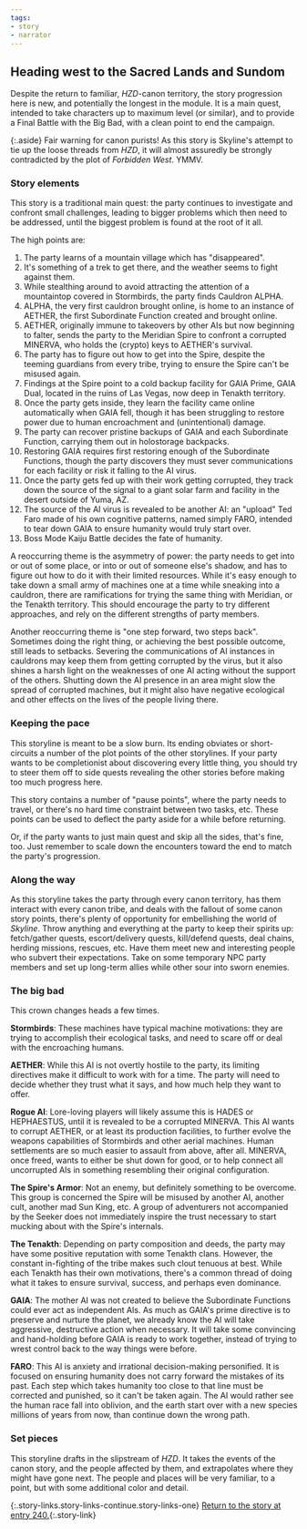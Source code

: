 ```yaml
---
tags:
- story
- narrator
---
```


## Heading west to the Sacred Lands and Sundom

Despite the return to familiar, _HZD_-canon territory, the story progression here is new, and potentially the longest in the module.
It is a main quest, intended to take characters up to maximum level (or similar), and to provide a Final Battle with the Big Bad, with a clean point to end the campaign.

{:.aside}
Fair warning for canon purists!
As this story is Skyline's attempt to tie up the loose threads from _HZD_, it will almost assuredly be strongly contradicted by the plot of _Forbidden West_.
YMMV.

### Story elements

This story is a traditional main quest: the party continues to investigate and confront small challenges, leading to bigger problems which then need to be addressed, until the biggest problem is found at the root of it all.

The high points are:

1. The party learns of a mountain village which has "disappeared".
2. It's something of a trek to get there, and the weather seems to fight against them.
3. While stealthing around to avoid attracting the attention of a mountaintop covered in Stormbirds, the party finds Cauldron ALPHA.
4. ALPHA, the very first cauldron brought online, is home to an instance of AETHER, the first Subordinate Function created and brought online.
5. AETHER, originally immune to takeovers by other AIs but now beginning to falter, sends the party to the Meridian Spire to confront a corrupted MINERVA, who holds the (crypto) keys to AETHER's survival.
6. The party has to figure out how to get into the Spire, despite the teeming guardians from every tribe, trying to ensure the Spire can't be misused again.
7. Findings at the Spire point to a cold backup facility for GAIA Prime, GAIA Dual, located in the ruins of Las Vegas, now deep in Tenakth territory.
8. Once the party gets inside, they learn the facility came online automatically when GAIA fell, though it has been struggling to restore power due to human encroachment and (unintentional) damage.
9. The party can recover pristine backups of GAIA and each Subordinate Function, carrying them out in holostorage backpacks.
10. Restoring GAIA requires first restoring enough of the Subordinate Functions, though the party discovers they must sever communications for each facility or risk it falling to the AI virus.
11. Once the party gets fed up with their work getting corrupted, they track down the source of the signal to a giant solar farm and facility in the desert outside of Yuma, AZ.
12. The source of the AI virus is revealed to be another AI: an "upload" Ted Faro made of his own cognitive patterns, named simply FARO, intended to tear down GAIA to ensure humanity would truly start over.
13. Boss Mode Kaiju Battle decides the fate of humanity.

A reoccurring theme is the asymmetry of power: the party needs to get into or out of some place, or into or out of someone else's shadow, and has to figure out how to do it with their limited resources.
While it's easy enough to take down a small army of machines one at a time while sneaking into a cauldron, there are ramifications for trying the same thing with Meridian, or the Tenakth territory.
This should encourage the party to try different approaches, and rely on the different strengths of party members.

Another reoccurring theme is "one step forward, two steps back".
Sometimes doing the right thing, or achieving the best possible outcome, still leads to setbacks.
Severing the communications of AI instances in cauldrons may keep them from getting corrupted by the virus, but it also shines a harsh light on the weaknesses of one AI acting without the support of the others.
Shutting down the AI presence in an area might slow the spread of corrupted machines, but it might also have negative ecological and other effects on the lives of the people living there.

### Keeping the pace

This storyline is meant to be a slow burn.
Its ending obviates or short-circuits a number of the plot points of the other storylines.
If your party wants to be completionist about discovering every little thing, you should try to steer them off to side quests revealing the other stories before making too much progress here.

This story contains a number of "pause points", where the party needs to travel, or there's no hard time constraint between two tasks, etc.
These points can be used to deflect the party aside for a while before returning.

Or, if the party wants to just main quest and skip all the sides, that's fine, too.
Just remember to scale down the encounters toward the end to match the party's progression.

### Along the way

As this storyline takes the party through every canon territory, has them interact with every canon tribe, and deals with the fallout of some canon story points, there's plenty of opportunity for embellishing the world of _Skyline_.
Throw anything and everything at the party to keep their spirits up: fetch/gather quests, escort/delivery quests, kill/defend quests, deal chains, herding missions, rescues, etc.
Have them meet new and interesting people who subvert their expectations.
Take on some temporary NPC party members and set up long-term allies while other sour into sworn enemies.

### The big bad

This crown changes heads a few times.

**Stormbirds**: These machines have typical machine motivations: they are trying to accomplish their ecological tasks, and need to scare off or deal with the encroaching humans.

**AETHER**: While this AI is not overtly hostile to the party, its limiting directives make it difficult to work with for a time.
The party will need to decide whether they trust what it says, and how much help they want to offer.

**Rogue AI**: Lore-loving players will likely assume this is HADES or HEPHAESTUS, until it is revealed to be a corrupted MINERVA.
This AI wants to corrupt AETHER, or at least its production facilities, to further evolve the weapons capabilities of Stormbirds and other aerial machines.
Human settlements are so much easier to assault from above, after all.
MINERVA, once freed, wants to either be shut down for good, or to help connect all uncorrupted AIs in something resembling their original configuration.

**The Spire's Armor**: Not an enemy, but definitely something to be overcome.
This group is concerned the Spire will be misused by another AI, another cult, another mad Sun King, etc.
A group of adventurers not accompanied by the Seeker does not immediately inspire the trust necessary to start mucking about with the Spire's internals.

**The Tenakth**: Depending on party composition and deeds, the party may have some positive reputation with some Tenakth clans.
However, the constant in-fighting of the tribe makes such clout tenuous at best.
While each Tenakth has their own motivations, there's a common thread of doing what it takes to ensure survival, success, and perhaps even dominance.

**GAIA**: The mother AI was not created to believe the Subordinate Functions could ever act as independent AIs.
As much as GAIA's prime directive is to preserve and nurture the planet, we already know the AI will take aggressive, destructive action when necessary.
It will take some convincing and hand-holding before GAIA is ready to work together, instead of trying to wrest control back to the way things were before.

**FARO**: This AI is anxiety and irrational decision-making personified.
It is focused on ensuring humanity does not carry forward the mistakes of its past.
Each step which takes humanity too close to that line must be corrected and punished, so it can't be taken again.
The AI would rather see the human race fall into oblivion, and the earth start over with a new species millions of years from now, than continue down the wrong path.

### Set pieces

This storyline drafts in the slipstream of _HZD_.
It takes the events of the canon story, and the people affected by them, and extrapolates where they might have gone next.
The people and places will be very familiar, to a point, but with some additional color and detail.

{:.story-links.story-links-continue.story-links-one}
[Return to the story at entry 240.](240-west.md){:.story-link}


